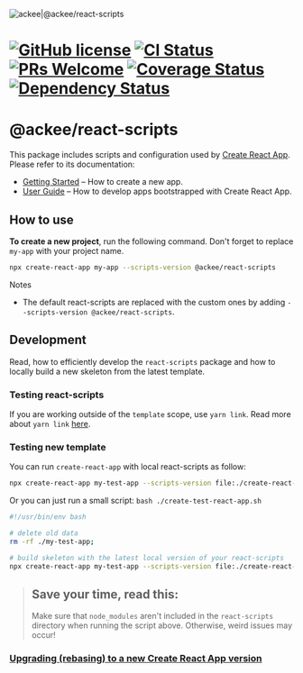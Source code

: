 ![ackee|@ackee/react-scripts](https://img.ack.ee/ackee/image/github/js)

# [![GitHub license](https://img.shields.io/badge/license-MIT-blue.svg)](https://github.com/AckeeCZ/create-react-app/blob/master/LICENSE) [![CI Status](https://img.shields.io/travis/com/AckeeCZ/create-react-app.svg?style=flat)](https://travis-ci.com/AckeeCZ/create-react-app) [![PRs Welcome](https://img.shields.io/badge/PRs-welcome-brightgreen.svg)](https://reactjs.org/docs/how-to-contribute.html#your-first-pull-request) [![Coverage Status](https://img.shields.io/coveralls/github/AckeeCZ/create-react-app.svg?style=flat-square)](https://coveralls.io/github/AckeeCZ/create-react-app?branch=master) [![Dependency Status](https://img.shields.io/david/AckeeCZ/create-react-app.svg?style=flat-square)](https://david-dm.org/AckeeCZ/create-react-app)

# @ackee/react-scripts

This package includes scripts and configuration used by [Create React App](https://github.com/facebook/create-react-app).<br>
Please refer to its documentation:

- [Getting Started](https://facebook.github.io/create-react-app/docs/getting-started) – How to create a new app.
- [User Guide](https://facebook.github.io/create-react-app/) – How to develop apps bootstrapped with Create React App.

## How to use

**To create a new project**, run the following command. Don't forget to replace `my-app` with your project name.

```bash
npx create-react-app my-app --scripts-version @ackee/react-scripts
```

Notes

- The default react-scripts are replaced with the custom ones by adding `--scripts-version @ackee/react-scripts`.

## Development

Read, how to efficiently develop the `react-scripts` package and how to locally build a new skeleton from the latest template.

### Testing react-scripts

If you are working outside of the `template` scope, use `yarn link`. Read more about `yarn link` [here](https://yarnpkg.com/lang/en/docs/cli/link/).

### Testing new template

You can run `create-react-app` with local react-scripts as follow:

```sh
npx create-react-app my-test-app --scripts-version file:./create-react-app/packages/react-scripts;
```

Or you can just run a small script: `bash ./create-test-react-app.sh`

```sh
#!/usr/bin/env bash

# delete old data
rm -rf ./my-test-app;

# build skeleton with the latest local version of your react-scripts
npx create-react-app my-test-app --scripts-version file:./create-react-app/packages/react-scripts;
```

> ## Save your time, read this:
>
> Make sure that `node_modules` aren't included in the `react-scripts` directory when running the script above. Otherwise, weird issues may occur!

### [Upgrading (rebasing) to a new Create React App version](custom/README.md)
